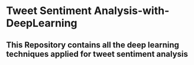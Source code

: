 # Tweet Sentiment Analysis-with-DeepLearning

## This Repository contains all the deep learning techniques applied for tweet sentiment analysis

